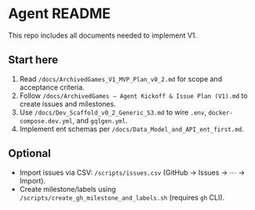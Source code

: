 # Agent README

This repo includes all documents needed to implement V1.

## Start here

1) Read `/docs/ArchivedGames_V1_MVP_Plan_v0_2.md` for scope and acceptance criteria.
2) Follow `/docs/ArchivedGames — Agent Kickoff & Issue Plan (V1).md` to create issues and milestones.
3) Use `/docs/Dev_Scaffold_v0_2_Generic_S3.md` to wire `.env`, `docker-compose.dev.yml`, and `gqlgen.yml`.
4) Implement ent schemas per `/docs/Data_Model_and_API_ent_first.md`.

## Optional

- Import issues via CSV: `/scripts/issues.csv` (GitHub → Issues → ⋯ → Import).
- Create milestone/labels using `/scripts/create_gh_milestone_and_labels.sh` (requires `gh` CLI).
